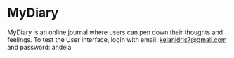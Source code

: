 # MyDiary
MyDiary is an online journal where users can pen down their thoughts and feelings.
To test the User interface, login with email: kelanidris7@gmail.com and password: andela
